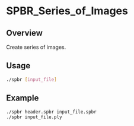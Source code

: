 # SPBR_Series_of_Images

## Overview
Create series of images.

## Usage
```bash
./spbr [input_file]
```

## Example
```bash
./spbr header.spbr input_file.spbr
./spbr input_file.ply
```

